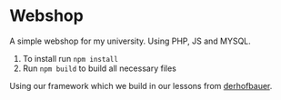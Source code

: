 # Webshop

A simple webshop for my university. Using PHP, JS and MYSQL. 

1. To install run `npm install`
2. Run `npm build` to build all necessary files

Using our framework which we build in our lessons from [derhofbauer](https://github.com/derhofbauer/sae-wdd920).